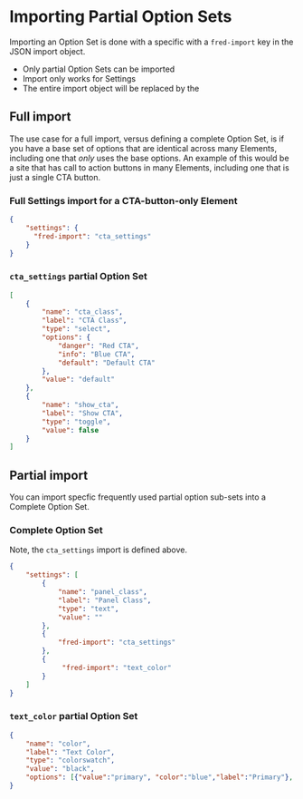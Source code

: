 # Importing Partial Option Sets

Importing an Option Set is done with a specific with a `fred-import` key in the JSON import object.

- Only partial Option Sets can be imported
- Import only works for Settings
- The entire import object will be replaced by the

## Full import

The use case for a full import, versus defining a complete Option Set, is if you have a base set of options that are identical across many Elements, including one that _only_ uses the base options. An example of this would be a site that has call to action buttons in many Elements, including one that is just a single CTA button.

### Full Settings import for a CTA-button-only Element

```json
{
    "settings": {
      "fred-import": "cta_settings"
    }
}
```

### `cta_settings` partial Option Set

```json
[
    {
        "name": "cta_class",
        "label": "CTA Class",
        "type": "select",
        "options": {
            "danger": "Red CTA",
            "info": "Blue CTA",
            "default": "Default CTA"
        },
        "value": "default"
    },
    {
        "name": "show_cta",
        "label": "Show CTA",
        "type": "toggle",
        "value": false
    }
]
```

## Partial import

You can import specfic frequently used partial option sub-sets into a Complete Option Set.

### Complete Option Set

Note, the `cta_settings` import is defined above.

```json
{
    "settings": [
        {
            "name": "panel_class",
            "label": "Panel Class",
            "type": "text",
            "value": ""
        },
        {
            "fred-import": "cta_settings"
        },
        {
             "fred-import": "text_color"
        }
    ]
}
```

### `text_color` partial Option Set

```json
{
    "name": "color",
    "label": "Text Color",
    "type": "colorswatch",
    "value": "black",
    "options": [{"value":"primary", "color":"blue","label":"Primary"}, "lightcoral", "black", "rgba(0,255,0,.5)"]
}
```
